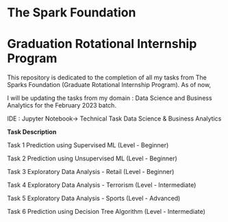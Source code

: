 # **The Spark Foundation**

# **Graduation Rotational Internship Program**

This repository is dedicated to the completion of all my tasks from The Sparks Foundation (Graduate Rotational Internship Program). 
As of now, 

I will be updating the tasks from my domain : Data Science and Business Analytics for the February 2023 batch.

IDE : Jupyter Notebook-> Technical Task Data Science & Business Analytics

**Task	Description**

Task 1	Prediction using Supervised ML (Level - Beginner)

Task 2	Prediction using Unsupervised ML (Level - Beginner)

Task 3	Exploratory Data Analysis - Retail (Level - Beginner)

Task 4	Exploratory Data Analysis - Terrorism (Level - Intermediate)

Task 5	Exploratory Data Analysis - Sports (Level - Advanced)

Task 6	Prediction using Decision Tree Algorithm (Level - Intermediate)



